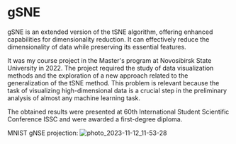 # gSNE
gSNE is an extended version of the tSNE algorithm, offering enhanced capabilities for dimensionality reduction. It can effectively reduce the dimensionality of data while preserving its essential features.

It was my course project in the Master's program at Novosibirsk State University in 2022. The project required the study of data visualization methods and the exploration of a new approach related to the generalization of the tSNE method. This problem is relevant because the task of visualizing high-dimensional data is a crucial step in the preliminary analysis of almost any machine learning task.

The obtained results were presented at 60th International Student Scientific Conference ISSC and were awarded a first-degree diploma.



MNIST gNSE projection:
![photo_2023-11-12_11-53-28](https://github.com/maxkochanoff/gSNE/assets/122701199/678a8b7e-2d77-4bf4-8407-05ffceaa0535)
